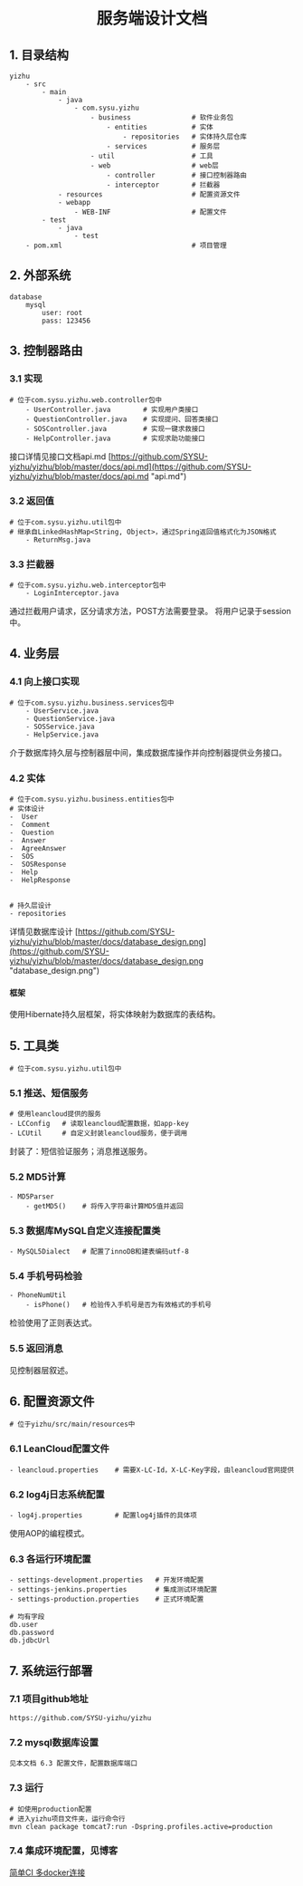 # <center>服务端设计文档</center>

## 1. 目录结构
```
yizhu
	- src
		- main
			- java
				- com.sysu.yizhu
					- business               # 软件业务包
						- entities           # 实体
							- repositories   # 实体持久层仓库
						- services           # 服务层
					- util                   # 工具
					- web                    # web层
						- controller         # 接口控制器路由
						- interceptor        # 拦截器
			- resources                      # 配置资源文件
			- webapp
				- WEB-INF                    # 配置文件
		- test
			- java
				- test
	- pom.xml                                # 项目管理
```

## 2. 外部系统
```
database
	mysql
		user: root
		pass: 123456
```

## 3. 控制器路由
### 3.1 实现
```
# 位于com.sysu.yizhu.web.controller包中
	- UserController.java        # 实现用户类接口
	- QuestionController.java    # 实现提问、回答类接口
	- SOSController.java         # 实现一键求救接口
	- HelpController.java        # 实现求助功能接口
```

接口详情见接口文档api.md
[https://github.com/SYSU-yizhu/yizhu/blob/master/docs/api.md](https://github.com/SYSU-yizhu/yizhu/blob/master/docs/api.md "api.md")

### 3.2 返回值
```
# 位于com.sysu.yizhu.util包中
# 继承自LinkedHashMap<String, Object>，通过Spring返回值格式化为JSON格式
	- ReturnMsg.java
```

### 3.3 拦截器
```
# 位于com.sysu.yizhu.web.interceptor包中
	- LoginInterceptor.java
```
通过拦截用户请求，区分请求方法，POST方法需要登录。
将用户记录于session中。

## 4. 业务层
### 4.1 向上接口实现
```
# 位于com.sysu.yizhu.business.services包中
	- UserService.java
	- QuestionService.java
	- SOSService.java
	- HelpService.java
```
介于数据库持久层与控制器层中间，集成数据库操作并向控制器提供业务接口。

### 4.2 实体
```
# 位于com.sysu.yizhu.business.entities包中
# 实体设计
-  User
-  Comment
-  Question
-  Answer
-  AgreeAnswer
-  SOS
-  SOSResponse
-  Help
-  HelpResponse


# 持久层设计
- repositories
```

详情见数据库设计
[https://github.com/SYSU-yizhu/yizhu/blob/master/docs/database_design.png](https://github.com/SYSU-yizhu/yizhu/blob/master/docs/database_design.png "database_design.png")

#### 框架
使用Hibernate持久层框架，将实体映射为数据库的表结构。


## 5. 工具类
```
# 位于com.sysu.yizhu.util包中
```
### 5.1 推送、短信服务
```
# 使用leancloud提供的服务
- LCConfig   # 读取leancloud配置数据，如app-key
- LCUtil     # 自定义封装leancloud服务，便于调用
```
封装了：短信验证服务；消息推送服务。

### 5.2 MD5计算
```
- MD5Parser
	- getMD5()    # 将传入字符串计算MD5值并返回
```

### 5.3 数据库MySQL自定义连接配置类
```
- MySQL5Dialect   # 配置了innoDB和建表编码utf-8
```

### 5.4 手机号码检验
```
- PhoneNumUtil
	- isPhone()   # 检验传入手机号是否为有效格式的手机号
```
检验使用了正则表达式。

### 5.5 返回消息
见控制器层叙述。


## 6. 配置资源文件
```
# 位于yizhu/src/main/resources中
```

### 6.1 LeanCloud配置文件
```
- leancloud.properties    # 需要X-LC-Id，X-LC-Key字段，由leancloud官网提供
```

### 6.2 log4j日志系统配置
```
- log4j.properties        # 配置log4j插件的具体项
```
使用AOP的编程模式。

### 6.3 各运行环境配置
```
- settings-development.properties   # 开发环境配置
- settings-jenkins.properties       # 集成测试环境配置
- settings-production.properties    # 正式环境配置

# 均有字段
db.user
db.password
db.jdbcUrl

```


## 7. 系统运行部署

### 7.1 项目github地址
```
https://github.com/SYSU-yizhu/yizhu
```

### 7.2 mysql数据库设置
```
见本文档 6.3 配置文件，配置数据库端口
```

### 7.3 运行
```
# 如使用production配置
# 进入yizhu项目文件夹，运行命令行
mvn clean package tomcat7:run -Dspring.profiles.active=production
```

### 7.4 集成环境配置，见博客
[简单CI 多docker连接](http://119.29.166.163/index.php/2017/06/28/jenkins-%E7%AE%80%E5%8D%95ci-%E5%A4%9Adocker%E8%BF%9E%E6%8E%A5/)